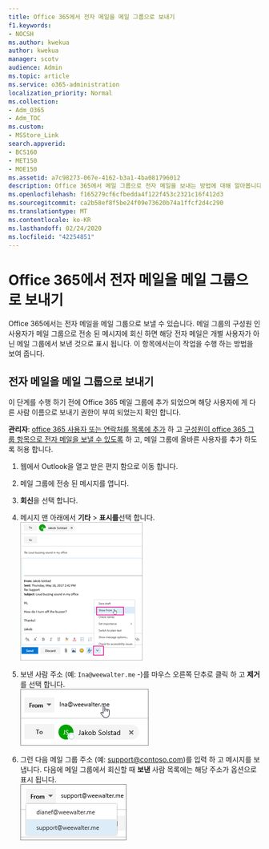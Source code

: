 ```yaml
---
title: Office 365에서 전자 메일을 메일 그룹으로 보내기
f1.keywords:
- NOCSH
ms.author: kwekua
author: kwekua
manager: scotv
audience: Admin
ms.topic: article
ms.service: o365-administration
localization_priority: Normal
ms.collection:
- Adm_O365
- Adm_TOC
ms.custom:
- MSStore_Link
search.appverid:
- BCS160
- MET150
- MOE150
ms.assetid: a7c98273-067e-4162-b3a1-4ba081796012
description: Office 365에서 메일 그룹으로 전자 메일을 보내는 방법에 대해 알아봅니다.
ms.openlocfilehash: f165279cf6cfbedda4f122f453c2321c16f412d3
ms.sourcegitcommit: ca2b58ef8f5be24f09e73620b74a1ffcf2d4c290
ms.translationtype: MT
ms.contentlocale: ko-KR
ms.lasthandoff: 02/24/2020
ms.locfileid: "42254851"
---
```

# <a name="send-email-as-a-distribution-list-in-office-365"></a>Office 365에서 전자 메일을 메일 그룹으로 보내기

Office 365에서는 전자 메일을 메일 그룹으로 보낼 수 있습니다. 메일 그룹의 구성원 인 사용자가 메일 그룹으로 전송 된 메시지에 회신 하면 해당 전자 메일은 개별 사용자가 아닌 메일 그룹에서 보낸 것으로 표시 됩니다. 이 항목에서는이 작업을 수행 하는 방법을 보여 줍니다.
  
## <a name="send-email-as-a-distribution-list"></a>전자 메일을 메일 그룹으로 보내기

이 단계를 수행 하기 전에 Office 365 메일 그룹에 추가 되었으며 해당 사용자에 게 다른 사람 이름으로 보내기 권한이 부여 되었는지 확인 합니다.
  
 **관리자**: [office 365 사용자 또는 연락처를 목록에 추가](../email/add-user-or-contact-to-distribution-list.md) 하 고 [구성원이 office 365 그룹 항목으로 전자 메일을 보낼 수 있도록](../create-groups/allow-members-to-send-as-or-send-on-behalf-of-group.md#allow-members-to-send-email-as-a-group) 하 고, 메일 그룹에 올바른 사용자를 추가 하도록 허용 합니다.
  
1. 웹에서 Outlook을 열고 받은 편지 함으로 이동 합니다. 
    
2. 메일 그룹에 전송 된 메시지를 엽니다. 
    
3. **회신**을 선택 합니다. 
    
4. 메시지 맨 아래에서 **기타** \> **표시를**선택 합니다.<br/> ![자세히를 선택 하 고 다음에서 표시를 선택 합니다.](../media/534f13b7-9f15-48ea-8835-ea2ed1863ece.png)
  
5. 보낸 사람 주소 (예: `Ina@weewalter.me` -)를 마우스 오른쪽 단추로 클릭 하 고 **제거**를 선택 합니다.<br/> ![보낸 사람 별칭 제거](../media/9b8d8e8f-dc46-499c-89bd-0a480603bf1f.png)
  
6. 그런 다음 메일 그룹 주소 (예: support@contoso.com)를 입력 하 고 메시지를 보냅니다. 다음에 메일 그룹에서 회신할 때 **보낸** 사람 목록에는 해당 주소가 옵션으로 표시 됩니다.<br/>![공유 사서함의 별칭이 표시 됩니다.](../media/f7632a9a-9cab-446c-9e37-23ef50c5b975.png)
  

